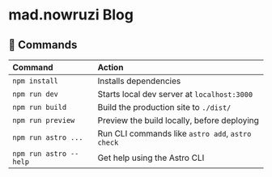 # mad.nowruzi Blog

## 🧞 Commands

| Command                | Action                                           |
| :--------------------- |:-------------------------------------------------|
| `npm install`          | Installs dependencies                            |
| `npm run dev`          | Starts local dev server at `localhost:3000`      |
| `npm run build`        | Build the production site to `./dist/`           |
| `npm run preview`      | Preview the build locally, before deploying      |
| `npm run astro ...`    | Run CLI commands like `astro add`, `astro check` |
| `npm run astro --help` | Get help using the Astro CLI                     |
